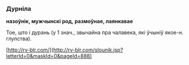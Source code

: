 ### Дурніла
**назоўнік, мужчынскі род, размоўнае, лаянкавае**

Тое, што і дурань (у 1 знач., звычайна пра чалавека, які ўчыніў якое-н. глупства).

<a rel="author">[http://rv-blr.com/](http://rv-blr.com/slounik.jsp?letterId=0&maskId=0&pageId=888)</a>
